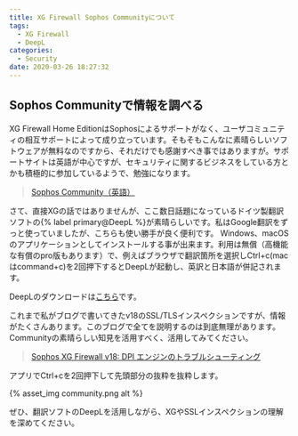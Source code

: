 ```yaml
---
title: XG Firewall Sophos Communityについて
tags:
  - XG Firewall
  - DeepL
categories:
  - Security
date: 2020-03-26 18:27:32
---
```



## Sophos Communityで情報を調べる

XG Firewall Home EditionはSophosによるサポートがなく、ユーザコミュニティの相互サポートによって成り立っています。そもそもこんなに素晴らしいソフトウェアが無料なのですから、それだけでも感謝すべき事ではありますが。サポートサイトは英語が中心ですが、セキュリティに関するビジネスをしている方とかも積極的に参加しているようで、勉強になります。

> [Sophos Community（英語）](https://community.sophos.com/)
<!-- more -->
さて、直接XGの話ではありませんが、ここ数日話題になっているドイツ製翻訳ソフトの{% label primary@DeepL %}が素晴らしいです。私はGoogle翻訳をずっと使っていましたが、こちらも使い勝手が良く便利です。
Windows、macOSのアプリケーションとしてインストールする事が出来ます。利用は無償（高機能な有償のpro版もあります）で、例えばブラウザで翻訳箇所を選択しCtrl+c(macはcommand+c)を2回押下するとDeepLが起動し、英訳と日本語が併記されます。

DeepLのダウンロードは[こちら](https://www.deepl.com/app)です。

これまで私がブログで書いてきたv18のSSL/TLSインスペクションですが、情報がたくさんあります。このブログで全てを説明するのは到底無理があります。Communityの素晴らしい知見を活用すべく、活用してみてください。
> [Sophos XG Firewall v18: DPI エンジンのトラブルシューティング](https://community.sophos.com/products/xg-firewall/f/recommended-reads/118753/sophos-xg-firewall-v18-troubleshooting-problems-with-the-dpi-engine)

アプリでCtrl+cを2回押下して先頭部分の抜粋を抜粋します。

{% asset_img community.png alt %}

ぜひ、翻訳ソフトのDeepLを活用しながら、XGやSSLインスペクションの理解を深めてください。
